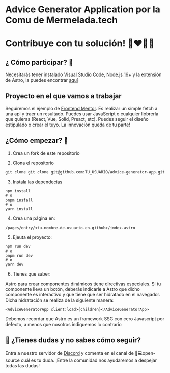 # Advice Generator Application por la Comu de Mermelada.tech

# Contribuye con tu solución! 🥰♥💞🥰

## ¿ Cómo participar? 💭
Necesitarás tener instalado [Visual Studio Code](https://code.visualstudio.com/download), [Node.js 16+](https://nodejs.org/en/download/) y la extensión de Astro, la puedes encontrar [aquí](https://marketplace.visualstudio.com/items?itemName=astro-build.astro-vscode)

## Proyecto en el que vamos a trabajar
Seguiremos el ejemplo de [Frontend Mentor](https://www.frontendmentor.io/challenges/advice-generator-app-QdUG-13db). Es realizar un simple fetch a una api y traer un resultado. Puedes usar JavaScript o cualquier liobrería que quieras (React, Vue, Solid, Preact, etc). Puedes seguir el diseño estipulado o crear el tuyo. La innovación queda de tu parte!


## ¿Cómo empezar? 🛑

1. Crea un fork de este repositorio

2. Clona el repositorio

```
git clone git clone git@github.com:TU_USUARIO/advice-generator-app.git
```

3. Instala las dependecias

```
npm install
# o
pnpm install
# o
yarn install
```

4. Crea una página en:

```
/pages/entry/<tu-nombre-de-usuario-en-github>/index.astro
```

5. Ejeuta el proyecto:

```
npm run dev
# o
pnpm run dev
# o
yarn dev
```

6. Tienes que saber:

Astro para crear componentes dinámicos tiene directivas especiales. Si tu componente lleva un botón, deberás indicarle a Astro que dicho componente es interactivo y que tiene que ser hidratado en el navegador. Dicha hidratación se realiza de la siguiente manera:

```
<AdviceGeneratorApp client:load>{children}</AdviceGeneratorApp>
```

Debemos recordar que Astro es un framework SSG con cero Javascript por defecto, a menos que nosotrxs indiquemos lo contrario


## 👀 ¿Tienes dudas y no sabes cómo seguir?

Entra a nuestro servidor de [Discord](https://discord.gg/4nGWM7eh) y comenta en el canal de 👩💻open-source cuál es tu duda. ¡Entre la comunidad nos ayudaremos a despejar todas las dudas! 
